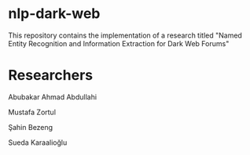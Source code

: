 # nlp-dark-web

This repository contains the implementation of a research titled "Named Entity Recognition and Information Extraction for Dark Web Forums"


# Researchers
Abubakar Ahmad Abdullahi

Mustafa Zortul

Şahin Bezeng

Sueda Karaalioğlu
